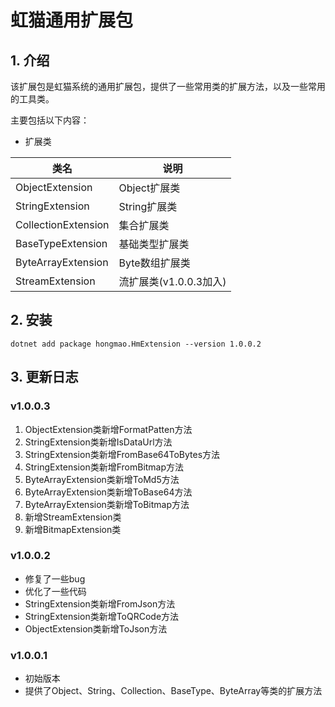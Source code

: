 ﻿# 虹猫通用扩展包

## 1. 介绍
该扩展包是虹猫系统的通用扩展包，提供了一些常用类的扩展方法，以及一些常用的工具类。

主要包括以下内容：
- 扩展类

| 类名 | 说明 |
| --- | --- |
| ObjectExtension | Object扩展类 |
| StringExtension | String扩展类 |
| CollectionExtension | 集合扩展类 |
|BaseTypeExtension|基础类型扩展类|
|ByteArrayExtension|Byte数组扩展类|
|StreamExtension|流扩展类(v1.0.0.3加入)|

## 2. 安装
```shell
dotnet add package hongmao.HmExtension --version 1.0.0.2
```

## 3. 更新日志

### v1.0.0.3
1. ObjectExtension类新增FormatPatten方法
2. StringExtension类新增IsDataUrl方法
3. StringExtension类新增FromBase64ToBytes方法
4. StringExtension类新增FromBitmap方法
5. ByteArrayExtension类新增ToMd5方法
6. ByteArrayExtension类新增ToBase64方法
7. ByteArrayExtension类新增ToBitmap方法
8. 新增StreamExtension类
9. 新增BitmapExtension类

### v1.0.0.2
- 修复了一些bug
- 优化了一些代码
- StringExtension类新增FromJson方法
- StringExtension类新增ToQRCode方法
- ObjectExtension类新增ToJson方法

### v1.0.0.1
- 初始版本
- 提供了Object、String、Collection、BaseType、ByteArray等类的扩展方法